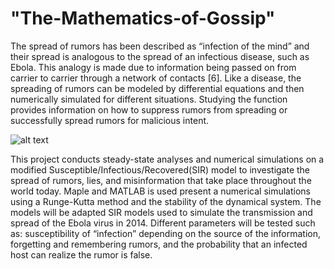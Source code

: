 # "The-Mathematics-of-Gossip"

The spread of rumors has been described as “infection of the mind” and their spread is analogous to the spread of an infectious disease, such as Ebola. This analogy is made due to information being passed on from carrier to carrier through a network of contacts [6]. Like a disease, the spreading of rumors can be modeled by differential equations and then numerically simulated for different situations. Studying the function provides information on how to suppress rumors from spreading or successfully spread rumors for malicious intent.

![alt text][logo]

[logo]: https://github.com/benhoobler/The-Mathematics-of-Gossip/Lam_gt_Alph.png "Lam_gt_Alph"

This project conducts steady-state analyses and numerical simulations on a modified Susceptible/Infectious/Recovered(SIR) model to investigate the spread of rumors, lies, and misinformation that take place throughout the world today. Maple and MATLAB is used present a numerical simulations using a Runge-Kutta method and the stability of the dynamical system. The models will be adapted SIR models used to simulate the transmission and spread of the Ebola virus in 2014. Different parameters will be tested such as: susceptibility of “infection” depending on the source of the information, forgetting and remembering rumors, and the probability that an infected host can realize the rumor is false.
